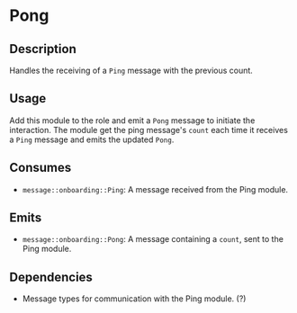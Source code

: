 # Pong

## Description

Handles the receiving of a `Ping` message with the previous count.

## Usage

Add this module to the role and emit a `Pong` message to initiate the interaction. The module get the ping message's `count` each time it receives a `Ping` message and emits the updated `Pong`.

## Consumes

- `message::onboarding::Ping`: A message received from the Ping module.

## Emits

- `message::onboarding::Pong`: A message containing a `count`, sent to the Ping module.

## Dependencies

- Message types for communication with the Ping module. (?)
